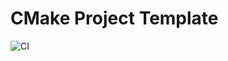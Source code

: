 # CMake Project Template

![CI](https://github.com/xuan-li/cmake-project-template/workflows/CI/badge.svg)
